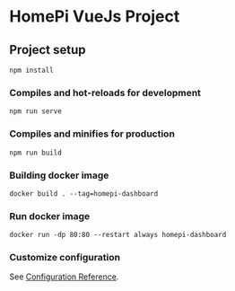 # HomePi VueJs Project

## Project setup
```
npm install
```

### Compiles and hot-reloads for development
```
npm run serve
```

### Compiles and minifies for production
```
npm run build
```

### Building docker image
```
docker build . --tag=homepi-dashboard
```

### Run docker image
```
docker run -dp 80:80 --restart always homepi-dashboard
```

### Customize configuration
See [Configuration Reference](https://cli.vuejs.org/config/).
